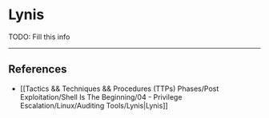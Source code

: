 # Lynis

TODO: Fill this info

---
## References

- [[Tactics && Techniques && Procedures (TTPs) Phases/Post Exploitation/Shell Is The Beginning/04 - Privilege Escalation/Linux/Auditing Tools/Lynis|Lynis]]